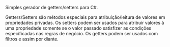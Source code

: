 Simples gerador de getters/setters para C#.

Getters/Setters são métodos especiais para atribuição/leitura de valores em propriedades privadas. Os setters podem ser usados para atribuir valores à uma propriedade somente se o valor passado satisfizer as condições especificadas nas regras de negócio. Os getters podem ser usados com filtros e assim por diante.
